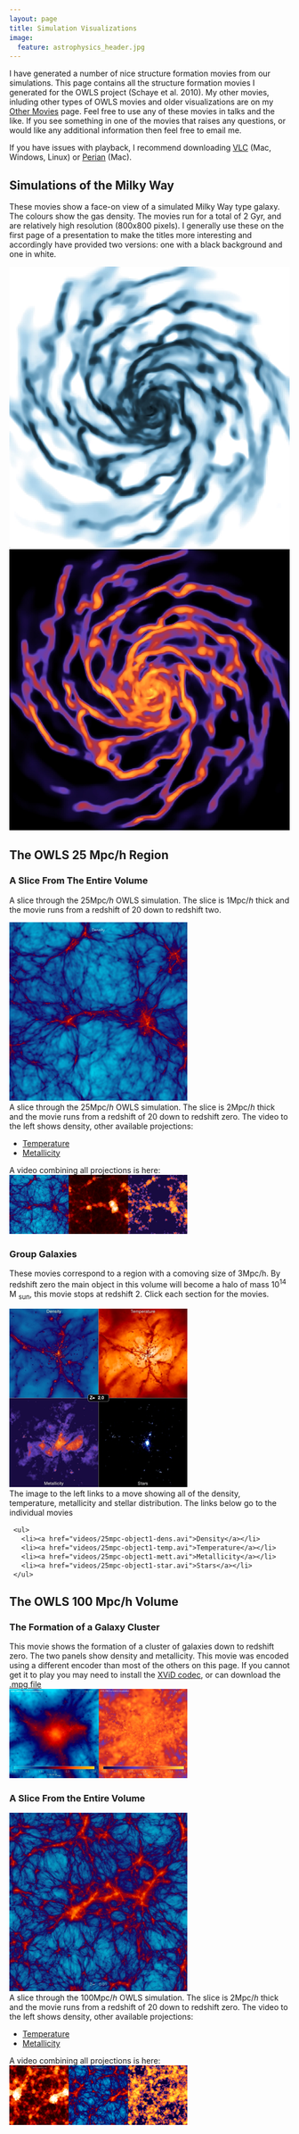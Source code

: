 ```yaml
---
layout: page
title: Simulation Visualizations
image:
  feature: astrophysics_header.jpg
---
```


I have generated a number of nice structure formation movies from our simulations. This page contains all the structure formation movies I generated for the OWLS project (Schaye et al. 2010).  My other movies, inluding other types of OWLS movies and older visualizations are on my <a href="other-movies.html">Other Movies</a> page. Feel free to use any of these movies in talks and the like.  If you see something in one of the movies that raises any questions, or would like any additional information then feel free to email me.

If you have issues with playback, I recommend downloading <a href="http://www.videolan.org/vlc/index.html">VLC</a> (Mac, Windows, Linux) or <a href="http://perian.org/">Perian</a> (Mac).

## Simulations of the Milky Way

These movies show a face-on view of a simulated Milky Way type galaxy.  The colours show the gas density.  The movies run for a total of 2 Gyr, and are relatively high resolution (800x800 pixels).  I generally use these on the first page of a presentation to make the titles more interesting and accordingly have provided two versions:  one with a black background and one in white.

<div class="row">
  <div class="col-sm-6">
    <a href="videos/mw_face_white.avi">
      <img src="videos/mw_light_frame.jpg">
    </a>
  </div>
  <div class="col-sm-6">
    <a href="videos/mw_face_black.avi">
      <img src="videos/mw_dark_frame.jpg">
    </a>
  </div>
</div>

## The OWLS 25 Mpc/h Region

### A Slice From The Entire Volume

A slice through the 25Mpc<i>/h</i> OWLS simulation.  The slice is 1Mpc/<i>h</i> thick and the movie runs from a redshift of 20 down to redshift two.

<div class="row">
  <div class="col-sm-6">
    <a href="videos/25mpc-projection-dens.avi">
      <img src="videos/25mpc-projection-dens.png">
    </a>
  </div>
  <div class="col-sm-6">
    A slice through the 25Mpc/<i>h</i> OWLS simulation.  The slice is 2Mpc/<i>h</i> thick and the movie runs from a redshift of 20 down to redshift zero. The video to the left shows density, other available projections:
    <ul>
      <li><a href="videos/25mpc-projection-temp.avi">Temperature</a></li>
      <li><a href="videos/25mpc-projection-mett.avi">Metallicity</a></li>
    </ul>
    A video combining all projections is here:
    <a href=""><img src="videos/25mpc-projection-combined.png"></a>
  </div>
</div>

### Group Galaxies

These movies correspond to a region with a comoving size of 3Mpc/h. By redshift zero the main object in this volume will become a halo of mass 10<sup>14</sup> M <sub>sun</sub>, this movie stops at redshift 2. Click each section for the movies.

<div class="row">
  <div class="col-sm-4 col-md-4">
    <a href="videos/25mpc-object1-combined.avi">
      <img src="videos/25mpc-object1-combined.png">
    </a>
  </div>
  <div class="col-sm-8">
     The image to the left links to a move showing all of the density, temperature, metallicity and stellar distribution.  The links below go to the individual movies

     <ul>
       <li><a href="videos/25mpc-object1-dens.avi">Density</a></li>
       <li><a href="videos/25mpc-object1-temp.avi">Temperature</a></li>
       <li><a href="videos/25mpc-object1-mett.avi">Metallicity</a></li>
       <li><a href="videos/25mpc-object1-star.avi">Stars</a></li>
     </ul>
  </div>
</div>

## The OWLS 100 Mpc/h Volume

### The Formation of a Galaxy Cluster

<div class="row">
  <div class="col-sm-6">
    This movie shows the formation of a cluster of galaxies down to redshift zero. The two panels show density and metallicity. This movie was encoded using a different encoder than most of the others on this page. If you cannot get it to play you may need to install the <a href="http://www.xvidmovies.com/codec">XViD codec</a>, or can download the <a href="videos/100mpc-object1-combined.mpg">.mpg file</a>
  </div>
  <div class="col-sm-6">
    <a href="videos/100mpc-object1-combined.avi"><img src="videos/100mpc-object1-combined.png"></a>
  </div>
</div>

### A Slice From the Entire Volume

<div class="row">
  <div class="col-sm-6">
    <a href="videos/100mpc-projection-dens.avi">
      <img src="videos/100mpc-projection-dens.png">
    </a>
  </div>
  <div class="col-sm-6">
    A slice through the 100Mpc/<i>h</i> OWLS simulation.  The slice is 2Mpc/<i>h</i> thick and the movie runs from a redshift of 20 down to redshift zero. The video to the left shows density, other available projections:
    <ul>
      <li><a href="videos/100mpc-projection-temp.avi">Temperature</a></li>
      <li><a href="videos/100mpc-projection-mett.avi">Metallicity</a></li>
    </ul>
    A video combining all projections is here:
    <a href=""><img src="videos/100mpc-projection-combined.png"></a>
  </div>
</div>
